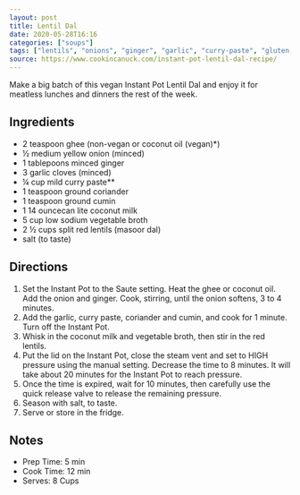 ```yaml
---
layout: post
title: Lentil Dal
date: 2020-05-28T16:16
categories: ["soups"]
tags: ["lentils", "onions", "ginger", "garlic", "curry-paste", "gluten-free", "dairy-free", "instant-pot"]
source: https://www.cookincanuck.com/instant-pot-lentil-dal-recipe/
---
```


Make a big batch of this vegan Instant Pot Lentil Dal and enjoy it for meatless lunches and dinners the rest of the week.

## Ingredients

- 2 teaspoon ghee (non-vegan or coconut oil (vegan)*)
- ½ medium yellow onion (minced)
- 1 tablepoons minced ginger
- 3 garlic cloves (minced)
- ¼ cup mild curry paste**
- 1 teaspoon ground coriander
- 1 teaspoon ground cumin
- 1 14 ouncecan lite coconut milk
- 5 cup low sodium vegetable broth
- 2 ½ cups split red lentils (masoor dal)
- salt (to taste)


## Directions

1. Set the Instant Pot to the Saute setting. Heat the ghee or coconut oil. Add the onion and ginger. Cook, stirring, until the onion softens, 3 to 4 minutes.
2. Add the garlic, curry paste, coriander and cumin, and cook for 1 minute. Turn off the Instant Pot.
3. Whisk in the coconut milk and vegetable broth, then stir in the red lentils.
4. Put the lid on the Instant Pot, close the steam vent and set to HIGH pressure using the manual setting. Decrease the time to 8 minutes. It will take about 20 minutes for the Instant Pot to reach pressure.
5. Once the time is expired, wait for 10 minutes, then carefully use the quick release valve to release the remaining pressure.
6. Season with salt, to taste.
7. Serve or store in the fridge.


## Notes

- Prep Time: 5 min 
- Cook Time: 12 min 
- Serves: 8 Cups

